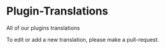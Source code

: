 # Plugin-Translations
All of our plugins translations

To edit or add a new translation, please make a pull-request.
